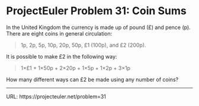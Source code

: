 <h1> ProjectEuler Problem 31: Coin Sums</h1>

<p>In the United Kingdom the currency is made up of pound (£) and pence (p). There are eight coins in general circulation:</p>
<blockquote>1p, 2p, 5p, 10p, 20p, 50p, £1 (100p), and £2 (200p).</blockquote>
<p>It is possible to make £2 in the following way:</p>
<blockquote>1×£1 + 1×50p + 2×20p + 1×5p + 1×2p + 3×1p</blockquote>
<p>How many different ways can £2 be made using any number of coins?</p>

<hr>
URL: https://projecteuler.net/problem=31
